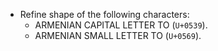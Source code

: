 * Refine shape of the following characters:
  - ARMENIAN CAPITAL LETTER TO (`U+0539`).
  - ARMENIAN SMALL LETTER TO (`U+0569`).
